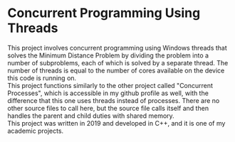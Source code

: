 # Concurrent Programming Using Threads

This project involves concurrent programming using Windows threads that solves the Minimum Distance Problem by dividing the problem into a number of subproblems, each of which is solved by a separate thread. The number of threads is equal to the number of cores available on the device this code is running on.<br>
This project functions similarly to the other project called "Concurrent Processes", which is accessible in my github profile as well, with the difference that this one uses threads instead of processes. There are no other source files to call here, but the source file calls itself and then handles the parent and child duties with shared memory.<br>
This project was written in 2019 and developed in C++, and it is one of my academic projects.
